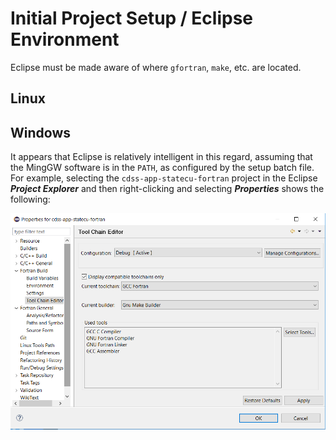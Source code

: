 # Initial Project Setup / Eclipse Environment

Eclipse must be made aware of where `gfortran`, `make`, etc. are located.

## Linux 

## Windows

It appears that Eclipse is relatively intelligent in this regard, assuming that the MingGW software is in the `PATH`,
as configured by the setup batch file.
For example, selecting the `cdss-app-statecu-fortran` project in the Eclipse ***Project Explorer*** and then right-clicking
and selecting ***Properties*** shows the following:

![Project properties - Fortran Build](eclipse-statecu-project-images/eclipse-project-properties-fortran-build-tool-chain.png)

